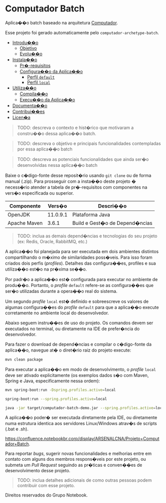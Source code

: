 # Computador Batch

Aplica��o batch baseado na arquitetura [Computador](http://confluence.notebookbr.corp/display/ARSENALCNA).

Esse projeto foi gerado automaticamente pelo `computador-archetype-batch`.


* [Introdu��o](#introdu��o)
  + [Objetivo](#objetivo)
  + [Evolu��o](#evolu��o)
* [Instala��o](#instala��o)
  + [Pr�-requisitos](#pr�-requisitos)
  + [Configura��o da Aplica��o](#configura��o-da-aplica��o)
    - [Perfil `default`](#perfil-default)
    - [Perfil `local`](#perfil-local)
* [Utiliza��o](#utiliza��o)
  + [Compila��o](#compila��o)
  + [Execu��o da Aplica��o](#execu��o-da-aplica��o)
* [Documenta��o](#documenta��o)
* [Contribui��es](#contribui��es)
* [Licen�a](#licen�a)

> TODO: descreva o contexto e hist�rico que motivaram a constru��o dessa aplica��o batch.

> TODO: descreva o objetivo e principais funcionalidades contempladas por essa aplica��o batch

> TODO: descreva as potenciais funcionalidades que ainda ser�o desenvolvidas nessa aplica��o batch 


Baixe o c�digo-fonte desse reposit�rio usando `git clone` ou de forma manual (.zip).
Para prosseguir com a insta��o deste projeto � necess�rio atender a tabela de pr�-requisitos com componentes na vers�o
especificada ou superior.


| Componente   | Vers�o       | Descri��o                      |
|--------------|--------------|--------------------------------|
| OpenJDK      | 11.0.9.1     | Plataforma Java                |
| Apache Maven | 3.6.1        | Build e Gest�o de Depend�ncias |

> TODO: inclua as demais depend�ncias e tecnologias do seu projeto (ex: Redis, Oracle, RabbitMQ, etc.)


A aplica��o foi planejada para ser executada em dois ambientes distintos compartilhando o m�ximo de similaridades poss�veis.
Para isso foram criados dois perfis (_profiles_). Detalhes das configura��es, profiles e sua utiliza��o est�o na pr�xima se��o.


Por padr�o a aplica��o est� configurada para executar no ambiente de produ��o. Portanto, o _profile_ `default`
refere-se as configura��es que ser�o utilizadas durante a opera��o real do sistema.


Um segundo _profile_ `local` est� definido e sobreescreve os valores de algumas configura��es do _profile_ `default`
para que a aplica��o execute corretamente no ambiente local do desenvolvedor.


Abaixo seguem instru��es de uso do projeto. Os comandos devem ser executados no terminal, ou diretamente na IDE de prefer�ncia
do desenvolvedor.


Para fazer o download de depend�ncias e compilar o c�digo-fonte da aplica��o, navegue at� o diret�rio raiz do projeto execute:

```bash
mvn clean package
```


Para executar a aplica��o em modo de desenvolvimento, o _profile_ `local` deve ser ativado explicitamente (os exemplos dados s�o com Maven, Spring e Java, especificamente nessa ordem):

```bash
mvn spring-boot:run -Dspring.profiles.active=local
```

```bash
spring-boot:run --spring.profiles.active=local
```

```bash
java -jar target/computador-batch-demo.jar --spring.profiles.active=local
```

A aplica��o poder� ser executada diretamente pela IDE, ou diretamente numa estrutura identica aos servidores Linux/Windows atrav�s de scripts (.bat e .sh).

https://confluence.notebookbr.corp/display/ARSENALCNA/Projeto+Computador+Batch.

Para reportar _bugs_, sugerir novas funcionalidades e melhorias entre em contato com alguns dos membros respons�veis
por este projeto, ou submeta um _Pull Request_ seguindo as pr�ticas e conven��es de desenvolvimento desse projeto.
> TODO: inclua detalhes adicionais de como outras pessoas podem contribuir com esse projeto.

Direitos reservados do Grupo Notebook.
